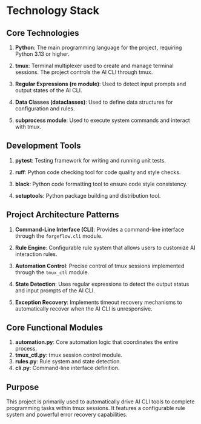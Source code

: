 # Technology Stack

## Core Technologies

1. **Python**: The main programming language for the project, requiring Python 3.13 or higher.

2. **tmux**: Terminal multiplexer used to create and manage terminal sessions. The project controls the AI CLI through
   tmux.

3. **Regular Expressions (re module)**: Used to detect input prompts and output states of the AI CLI.

4. **Data Classes (dataclasses)**: Used to define data structures for configuration and rules.

5. **subprocess module**: Used to execute system commands and interact with tmux.

## Development Tools

1. **pytest**: Testing framework for writing and running unit tests.

2. **ruff**: Python code checking tool for code quality and style checks.

3. **black**: Python code formatting tool to ensure code style consistency.

4. **setuptools**: Python package building and distribution tool.

## Project Architecture Patterns

1. **Command-Line Interface (CLI)**: Provides a command-line interface through the `forgeflow.cli` module.

2. **Rule Engine**: Configurable rule system that allows users to customize AI interaction rules.

3. **Automation Control**: Precise control of tmux sessions implemented through the `tmux_ctl` module.

4. **State Detection**: Uses regular expressions to detect the output status and input prompts of the AI CLI.

5. **Exception Recovery**: Implements timeout recovery mechanisms to automatically recover when the AI CLI is
   unresponsive.

## Core Functional Modules

1. **automation.py**: Core automation logic that coordinates the entire process.
2. **tmux_ctl.py**: tmux session control module.
3. **rules.py**: Rule system and state detection.
4. **cli.py**: Command-line interface definition.

## Purpose

This project is primarily used to automatically drive AI CLI tools to complete programming tasks within tmux sessions.
It features a configurable rule system and powerful error recovery capabilities.